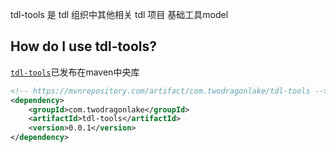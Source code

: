tdl-tools 是 tdl 组织中其他相关 tdl 项目 基础工具model

## How do I use tdl-tools?

[`tdl-tools`](https://mvnrepository.com/artifact/com.twodragonlake/tdl-tools)已发布在maven中央库
```xml
<!-- https://mvnrepository.com/artifact/com.twodragonlake/tdl-tools -->
<dependency>
    <groupId>com.twodragonlake</groupId>
    <artifactId>tdl-tools</artifactId>
    <version>0.0.1</version>
</dependency>
```